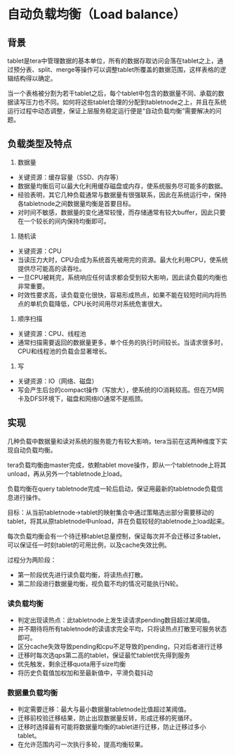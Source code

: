 # 自动负载均衡（Load balance）

## 背景

tablet是tera中管理数据的基本单位，所有的数据存取访问会落在tablet之上，通过预分表、split、merge等操作可以调整tablet所覆盖的数据范围，这样表格的逻辑结构得以确定。

当一个表格被分割为若干tablet之后，每个tablet中包含的数据量不同、承载的数据读写压力也不同。如何将这些tablet合理的分配到tabletnode之上，并且在系统运行过程中动态调整，保证上层服务稳定运行便是“自动负载均衡”需要解决的问题。

## 负载类型及特点

 1. 数据量

  * 关键资源：缓存容量（SSD、内存等）
  * 数据量均衡后可以最大化利用缓存磁盘或内存，使系统服务尽可能多的数据。
  * 经验表明，其它几种负载通常与数据量有很强联系，因此在系统运行中，保持各tabletnode之间数据量均衡是首要目标。 
  * 对时间不敏感，数据量的变化通常较慢，而存储通常有较大buffer，因此只要在一个较长的间内保持均衡即可。

 1. 随机读
 
  * 关键资源：CPU
  * 当读压力大时，CPU会成为系统首先被用完的资源。最大化利用CPU，使系统提供尽可能高的读吞吐。
  * 一旦CPU被耗完，系统响应任何请求都会受到较大影响，因此读负载的均衡也非常重要。
  * 时效性要求高，读负载变化很快，容易形成热点，如果不能在较短时间内将热点的单机负载降低，CPU长时间用尽对系统危害很大。
 
 1. 顺序扫描

  * 关键资源：CPU、线程池
  * 通常扫描需要返回的数据量更多，单个任务的执行时间较长。当请求很多时，CPU和线程池的负载会显著增长。

 1. 写
 
  * 关键资源：IO（网络、磁盘）
  * 写会产生后台的compact操作（写放大），使系统的IO消耗较高。但在万M网卡及DFS环境下，磁盘和网络IO通常不是瓶颈。

## 实现

几种负载中数据量和读对系统的服务能力有较大影响，tera当前在这两种维度下实现自动负载均衡。

tera负载均衡由master完成，依赖tablet move操作，即从一个tabletnode上将其unload，再从另外一个tabletnode上load。

负载均衡在query tabletnode完成一轮后启动，保证用最新的tabletnode负载信息进行操作。

目标：从当前tabletnode->tablet的映射集合中通过策略选出部分需要移动的tablet，将其从原tabletnode中unload，并在负载较轻的tabletnode上load起来。

每次负载均衡会有一个待迁移tablet总量控制，保证每次并不会迁移过多tablet，可以保证任一时刻tablet的可用比例，以及cache失效比例。

过程分为两阶段：

  * 第一阶段优先进行读负载均衡，将读热点打散。
  * 第二阶段进行数据量均衡，视负载不均的情况可能执行N轮。

### 读负载均衡

  * 判定出现读热点：此tabletnode上发生读请求pending数目超过某阈值。
  * 并不期待将所有tabletnode的读请求完全平均，只将读热点打散至可服务状态即可。
  * 区分cache失效导致pending和cpu不足导致的pending，只对后者进行迁移
  * 迁移时每次选qps第二高的tablet，保证最忙tablet优先得到服务
  * 优先触发，剩余迁移quota用于size均衡
  * 将历史负载值加权加和至最新值中，平滑负载抖动

### 数据量负载均衡

  * 判定需要迁移：最大与最小数据量tabletnode比值超过某阈值。
  * 迁移前校验迁移结果，防止出现数据量反转，形成迁移的死循环。
  * 迁移时选择最有可能将数据量均衡的tablet进行迁移，防止迁移过多小tablet。
  * 在允许范围内可一次执行多轮，提高均衡较果。
